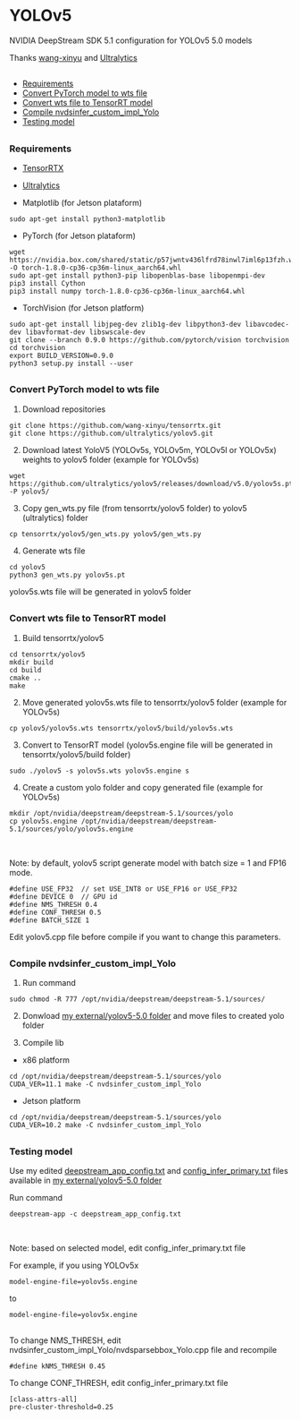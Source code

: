 # YOLOv5
NVIDIA DeepStream SDK 5.1 configuration for YOLOv5 5.0 models

Thanks [wang-xinyu](https://github.com/wang-xinyu/tensorrtx) and [Ultralytics](https://github.com/ultralytics/yolov5)

##

* [Requirements](#requirements)
* [Convert PyTorch model to wts file](#convert-pytorch-model-to-wts-file)
* [Convert wts file to TensorRT model](#convert-wts-file-to-tensorrt-model)
* [Compile nvdsinfer_custom_impl_Yolo](#compile-nvdsinfer_custom_impl_yolo)
* [Testing model](#testing-model)

##

### Requirements
* [TensorRTX](https://github.com/wang-xinyu/tensorrtx/blob/master/tutorials/install.md)

* [Ultralytics](https://github.com/ultralytics/yolov5/blob/master/requirements.txt)

* Matplotlib (for Jetson plataform)
```
sudo apt-get install python3-matplotlib
```

* PyTorch (for Jetson plataform)
```
wget https://nvidia.box.com/shared/static/p57jwntv436lfrd78inwl7iml6p13fzh.whl -O torch-1.8.0-cp36-cp36m-linux_aarch64.whl
sudo apt-get install python3-pip libopenblas-base libopenmpi-dev
pip3 install Cython
pip3 install numpy torch-1.8.0-cp36-cp36m-linux_aarch64.whl
```

* TorchVision (for Jetson platform)
```
sudo apt-get install libjpeg-dev zlib1g-dev libpython3-dev libavcodec-dev libavformat-dev libswscale-dev
git clone --branch 0.9.0 https://github.com/pytorch/vision torchvision
cd torchvision
export BUILD_VERSION=0.9.0  
python3 setup.py install --user
```

##

### Convert PyTorch model to wts file
1. Download repositories
```
git clone https://github.com/wang-xinyu/tensorrtx.git
git clone https://github.com/ultralytics/yolov5.git
```

2. Download latest YoloV5 (YOLOv5s, YOLOv5m, YOLOv5l or YOLOv5x) weights to yolov5 folder (example for YOLOv5s)
```
wget https://github.com/ultralytics/yolov5/releases/download/v5.0/yolov5s.pt -P yolov5/
```

3. Copy gen_wts.py file (from tensorrtx/yolov5 folder) to yolov5 (ultralytics) folder
```
cp tensorrtx/yolov5/gen_wts.py yolov5/gen_wts.py
```

4. Generate wts file
```
cd yolov5
python3 gen_wts.py yolov5s.pt
```

yolov5s.wts file will be generated in yolov5 folder

##

### Convert wts file to TensorRT model
1. Build tensorrtx/yolov5
```
cd tensorrtx/yolov5
mkdir build
cd build
cmake ..
make
```

2. Move generated yolov5s.wts file to tensorrtx/yolov5 folder (example for YOLOv5s)
```
cp yolov5/yolov5s.wts tensorrtx/yolov5/build/yolov5s.wts
```

3. Convert to TensorRT model (yolov5s.engine file will be generated in tensorrtx/yolov5/build folder)
```
sudo ./yolov5 -s yolov5s.wts yolov5s.engine s
```

4. Create a custom yolo folder and copy generated file (example for YOLOv5s)
```
mkdir /opt/nvidia/deepstream/deepstream-5.1/sources/yolo
cp yolov5s.engine /opt/nvidia/deepstream/deepstream-5.1/sources/yolo/yolov5s.engine
```

<br />

Note: by default, yolov5 script generate model with batch size = 1 and FP16 mode.
```
#define USE_FP32  // set USE_INT8 or USE_FP16 or USE_FP32
#define DEVICE 0  // GPU id
#define NMS_THRESH 0.4
#define CONF_THRESH 0.5
#define BATCH_SIZE 1
```
Edit yolov5.cpp file before compile if you want to change this parameters.

##

### Compile nvdsinfer_custom_impl_Yolo
1. Run command
```
sudo chmod -R 777 /opt/nvidia/deepstream/deepstream-5.1/sources/
```

2. Donwload [my external/yolov5-5.0 folder](https://github.com/marcoslucianops/DeepStream-Yolo/tree/master/external/yolov5-5.0) and move files to created yolo folder

3. Compile lib

* x86 platform
```
cd /opt/nvidia/deepstream/deepstream-5.1/sources/yolo
CUDA_VER=11.1 make -C nvdsinfer_custom_impl_Yolo
```

* Jetson platform
```
cd /opt/nvidia/deepstream/deepstream-5.1/sources/yolo
CUDA_VER=10.2 make -C nvdsinfer_custom_impl_Yolo
```

##

### Testing model
Use my edited [deepstream_app_config.txt](https://raw.githubusercontent.com/marcoslucianops/DeepStream-Yolo/master/external/yolov5-5.0/deepstream_app_config.txt) and [config_infer_primary.txt](https://raw.githubusercontent.com/marcoslucianops/DeepStream-Yolo/master/external/yolov5-5.0/config_infer_primary.txt) files available in [my external/yolov5-5.0 folder](https://github.com/marcoslucianops/DeepStream-Yolo/tree/master/external/yolov5-5.0)

Run command
```
deepstream-app -c deepstream_app_config.txt
```

<br />

Note: based on selected model, edit config_infer_primary.txt file

For example, if you using YOLOv5x

```
model-engine-file=yolov5s.engine
```

to

```
model-engine-file=yolov5x.engine
```

##

To change NMS_THRESH, edit nvdsinfer_custom_impl_Yolo/nvdsparsebbox_Yolo.cpp file and recompile

```
#define kNMS_THRESH 0.45
```

To change CONF_THRESH, edit config_infer_primary.txt file

```
[class-attrs-all]
pre-cluster-threshold=0.25
```
